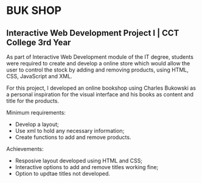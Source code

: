 # BUK SHOP
## Interactive Web Development Project I | CCT College 3rd Year 

As part of Interactive Web Development module of the IT degree, students were required to create and develop a online store which would allow the 
user to control the stock by adding and removing products, using HTML, CSS, JavaScript and XML.

For this project, I developed an online bookshop using Charles Bukowski as a personal inspiration for the visual interface and his books as content 
and title for the products.

Minimum requirements:
- Develop a layout;
- Use xml to hold any necessary information;
- Create functions to add and remove products.

Achievements:
- Resposive layout developed using HTML and CSS;
- Interactive options to add and remove titles working fine;
- Option to updtae titles not developed.
